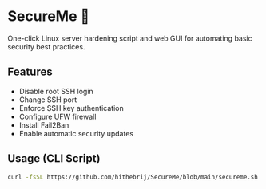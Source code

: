 # SecureMe 🔐
One-click Linux server hardening script and web GUI for automating basic security best practices.

## Features
- Disable root SSH login
- Change SSH port
- Enforce SSH key authentication
- Configure UFW firewall
- Install Fail2Ban
- Enable automatic security updates

## Usage (CLI Script)
```bash
curl -fsSL https://github.com/hithebrij/SecureMe/blob/main/secureme.sh | bash
